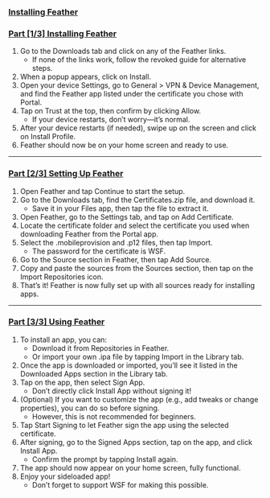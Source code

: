 ### [Installing Feather](accent://)

### [Part [1/3] Installing Feather](accent://)

1. Go to the Downloads tab and click on any of the Feather links.  
   - If none of the links work, follow the revoked guide for alternative steps.  
2. When a popup appears, click on Install.  
3. Open your device Settings, go to General > VPN & Device Management, and find the Feather app listed under the certificate you chose with Portal.  
4. Tap on Trust at the top, then confirm by clicking Allow.  
   - If your device restarts, don’t worry—it’s normal.  
5. After your device restarts (if needed), swipe up on the screen and click on Install Profile.  
6. Feather should now be on your home screen and ready to use.  

---

### [Part [2/3] Setting Up Feather](accent://)

1. Open Feather and tap Continue to start the setup.  
2. Go to the Downloads tab, find the Certificates.zip file, and download it.  
   - Save it in your Files app, then tap the file to extract it.  
3. Open Feather, go to the Settings tab, and tap on Add Certificate.  
4. Locate the certificate folder and select the certificate you used when downloading Feather from the Portal app.  
5. Select the .mobileprovision and .p12 files, then tap Import.  
   - The password for the certificate is WSF.  
6. Go to the Source section in Feather, then tap Add Source.  
7. Copy and paste the sources from the Sources section, then tap on the Import Repositories icon.  
8. That’s it! Feather is now fully set up with all sources ready for installing apps.  

---

### [Part [3/3] Using Feather](accent://)

1. To install an app, you can:  
   - Download it from Repositories in Feather.  
   - Or import your own .ipa file by tapping Import in the Library tab.  
2. Once the app is downloaded or imported, you’ll see it listed in the Downloaded Apps section in the Library tab.  
3. Tap on the app, then select Sign App.  
   - Don’t directly click Install App without signing it!  
4. (Optional) If you want to customize the app (e.g., add tweaks or change properties), you can do so before signing.  
   - However, this is not recommended for beginners.  
5. Tap Start Signing to let Feather sign the app using the selected certificate.  
6. After signing, go to the Signed Apps section, tap on the app, and click Install App.  
   - Confirm the prompt by tapping Install again.  
7. The app should now appear on your home screen, fully functional.  
8. Enjoy your sideloaded app!  
   - Don’t forget to support WSF for making this possible.  
